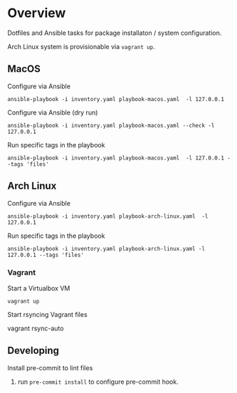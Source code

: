 # Overview

Dotfiles and Ansible tasks for package installaton / system configuration.

Arch Linux system is provisionable via `vagrant up`.

## MacOS

Configure via Ansible

    ansible-playbook -i inventory.yaml playbook-macos.yaml  -l 127.0.0.1

Configure via Ansible (dry run)

    ansible-playbook -i inventory.yaml playbook-macos.yaml --check -l 127.0.0.1

Run specific tags in the playbook

    ansible-playbook -i inventory.yaml playbook-macos.yaml  -l 127.0.0.1 --tags 'files'

## Arch Linux

Configure via Ansible

    ansible-playbook -i inventory.yaml playbook-arch-linux.yaml  -l 127.0.0.1

Run specific tags in the playbook

    ansible-playbook -i inventory.yaml playbook-arch-linux.yaml -l 127.0.0.1 --tags 'files'

### Vagrant

Start a Virtualbox VM

    vagrant up

Start rsyncing Vagrant files

   vagrant rsync-auto

## Developing

Install pre-commit to lint files

1. run `pre-commit install` to configure pre-commit hook.
